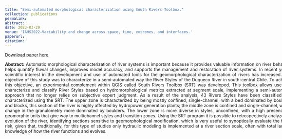 ```yaml
---
title: "Semi-automated morphological characterization using South Rivers Toolbox."
collection: publications
permalink: 
abstract: 
date: 2023-03-29
venue: 'IAHS2022–Variability and change across space, time, extremes, and interfaces.'
paperurl: 
citation: 
---
```

[Download paper here]()

<style>
body{
max-width: 1180px;
width: 98%;
margin: 0px auto;
/* text-align: justify; */
}
</style>

<div align="justify">
<p>
<strong>Abstract:</strong> Automatic morphological characterization of river systems is important because it provides valuable information on river behavior, helps quantify fluvial changes, improves model accuracy, and supports the
management and restoration of river systems. In recent years, scientific interest in the development and use of
automated tools for the geomorphological characterization of rivers has increased. The objective of this study
was to characterize in a semi-automated way the River Styles of the Duqueco River in south-central Chile. To
achieve this objective, an experimental complement within QGIS called South Rivers Toolbox (SRT) was developed. This toolbox allows users to characterize and classify River Styles based on hydromorphological metrics
extracted at segment scale, implementing a semi-automatic approach that no longer relies on subjective expert
judgment. As a result of the analysis, 43 Rivers Styles have been classified and characterized using the SRT. The
upper zone is characterized by being mostly confined, single-channel, with a bed dominated by boulders and
blocks, this section of the river is highly affected by hydropower generation plants; the middle zone is confined
and single-channel, with a change in the granulometry more dominated by boulders. The lower zone is more
diverse in styles, unconfined, with a high presence of geomorphic units that give way to multichannel styles
and transition zones. Using the SRT program it is possible to retrospectively analyze the evolution of the river,
identifying sections sensitive to geomorphological modification, which is very useful to synoptically evaluate
the flood risk, given that, traditionally, for this type of studies only hydraulic modeling is implemented at a river
section scale, often with total lack of knowledge of how the river functions and evolves.
</p>
</div>
